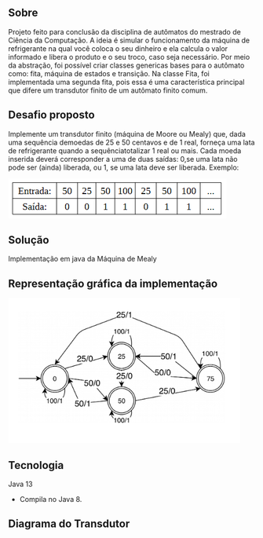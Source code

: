 ## Sobre
Projeto feito para conclusão da disciplina de autômatos do mestrado de Ciência da Computação. A ideia é simular o funcionamento da máquina de refrigerante na qual você coloca o seu dinheiro e ela calcula o valor informado e libera o produto e o seu troco, caso seja necessário.
Por meio da abstração, foi possível criar classes genericas bases para o autômato como: fita, máquina de estados e transição. Na classe Fita, foi implementada uma segunda fita, pois essa é uma característica principal que difere um transdutor finito de um autômato finito comum.

## Desafio proposto
Implemente um transdutor finito (máquina de Moore ou Mealy) que, dada uma sequência demoedas de 25 e 50 centavos e de 1 real, forneça uma lata de refrigerante quando a sequênciatotalizar 1 real ou mais. Cada moeda inserida deverá corresponder a uma de duas saídas: 0,se uma lata não pode ser (ainda) liberada, ou 1, se uma lata deve ser liberada. Exemplo: 

![exemplo](exemplo.PNG)

## Solução
Implementação em java da Máquina de Mealy

## Representação gráfica da implementação

![diagrama](diagrama.PNG)


## Tecnologia
Java 13
* Compila no Java 8.

## Diagrama do Transdutor


